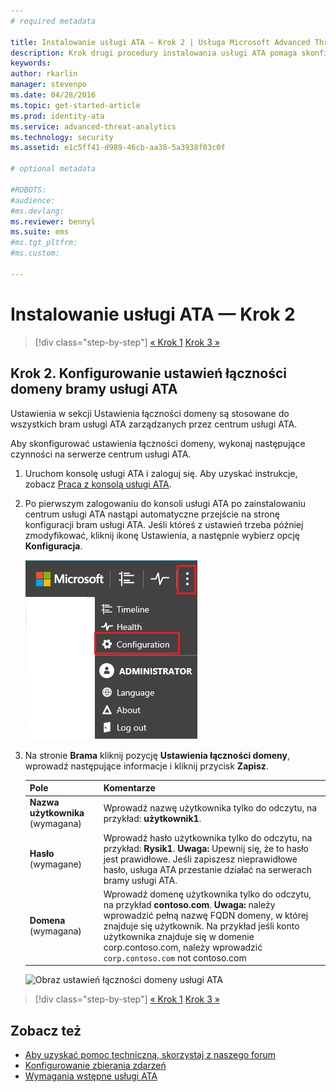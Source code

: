 ```yaml
---
# required metadata

title: Instalowanie usługi ATA — Krok 2 | Usługa Microsoft Advanced Threat Analytics
description: Krok drugi procedury instalowania usługi ATA pomaga skonfigurować ustawienia łączności domeny na serwerze centrum usługi ATA
keywords:
author: rkarlin
manager: stevenpo
ms.date: 04/28/2016
ms.topic: get-started-article
ms.prod: identity-ata
ms.service: advanced-threat-analytics
ms.technology: security
ms.assetid: e1c5ff41-d989-46cb-aa38-5a3938f03c0f

# optional metadata

#ROBOTS:
#audience:
#ms.devlang:
ms.reviewer: bennyl
ms.suite: ems
#ms.tgt_pltfrm:
#ms.custom:

---
```


# Instalowanie usługi ATA — Krok 2

>[!div class="step-by-step"]
[« Krok 1](install-ata-step1.md)
[Krok 3 »](install-ata-step3.md)

## Krok 2. Konfigurowanie ustawień łączności domeny bramy usługi ATA
Ustawienia w sekcji Ustawienia łączności domeny są stosowane do wszystkich bram usługi ATA zarządzanych przez centrum usługi ATA.

Aby skonfigurować ustawienia łączności domeny, wykonaj następujące czynności na serwerze centrum usługi ATA.

1.  Uruchom konsolę usługi ATA i zaloguj się. Aby uzyskać instrukcje, zobacz [Praca z konsolą usługi ATA](/advanced-threat-analytics/understand-explore/working-with-ata-console).

2.  Po pierwszym zalogowaniu do konsoli usługi ATA po zainstalowaniu centrum usługi ATA nastąpi automatyczne przejście na stronę konfiguracji bram usługi ATA. Jeśli któreś z ustawień trzeba później zmodyfikować, kliknij ikonę Ustawienia, a następnie wybierz opcję **Konfiguracja**.

    ![Ustawienia konfiguracji bramy usługi ATA](media/ATA-config-icon.JPG)

3.  Na stronie **Brama** kliknij pozycję **Ustawienia łączności domeny**, wprowadź następujące informacje i kliknij przycisk **Zapisz**.

    |Pole|Komentarze|
    |---------|------------|
    |**Nazwa użytkownika** (wymagana)|Wprowadź nazwę użytkownika tylko do odczytu, na przykład: **użytkownik1**.|
    |**Hasło** (wymagane)|Wprowadź hasło użytkownika tylko do odczytu, na przykład: **Rysik1**. **Uwaga:** Upewnij się, że to hasło jest prawidłowe. Jeśli zapiszesz nieprawidłowe hasło, usługa ATA przestanie działać na serwerach bramy usługi ATA.|
    |**Domena** (wymagana)|Wprowadź domenę użytkownika tylko do odczytu, na przykład **contoso.com**. **Uwaga:** należy wprowadzić pełną nazwę FQDN domeny, w której znajduje się użytkownik. Na przykład jeśli konto użytkownika znajduje się w domenie corp.contoso.com, należy wprowadzić `corp.contoso.com` not contoso.com|
    ![Obraz ustawień łączności domeny usługi ATA](media/ATA-Domain-Connectivity-User.JPG)


>[!div class="step-by-step"]
[« Krok 1](install-ata-step1.md)
[Krok 3 »](install-ata-step3.md)


## Zobacz też

- [Aby uzyskać pomoc techniczną, skorzystaj z naszego forum](https://social.technet.microsoft.com/Forums/security/en-US/home?forum=mata)
- [Konfigurowanie zbierania zdarzeń](/advanced-threat-analytics/plan-design/configure-event-collection)
- [Wymagania wstępne usługi ATA](/advanced-threat-analytics/plan-design/ata-prerequisites)


<!--HONumber=Apr16_HO4-->


